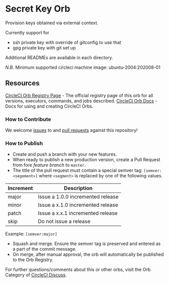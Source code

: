 # Secret Key Orb
<!---
[![CircleCI Build Status](https://circleci.com/gh/wob-adarga/secret-key-orb.svg?style=shield "CircleCI Build Status")](https://circleci.com/gh/wob-adarga/secret-key-orb) [![CircleCI Orb Version](https://img.shields.io/badge/endpoint.svg?url=https://badges.circleci.io/orb/<namespace>/<orb-name>)](https://circleci.com/orbs/registry/orb/<namespace>/<orb-name>) [![GitHub License](https://img.shields.io/badge/license-MIT-lightgrey.svg)](https://raw.githubusercontent.com/wob-adarga/secret-key-orb/master/LICENSE) [![CircleCI Community](https://img.shields.io/badge/community-CircleCI%20Discuss-343434.svg)](https://discuss.circleci.com/c/ecosystem/orbs)

--->

Provision keys obtained via external context.

Currently support for 
- ssh private key with override of gitconfig to use that
- gpg private key with git set up

Additional READMEs are available in each directory.

*N.B.* Minimum supported circleci machine image: ubuntu-2004:202008-01

## Resources

[CircleCI Orb Registry Page](https://circleci.com/orbs/registry/orb/wob-adarga/secret-key-orb) - The official registry page of this orb for all versions, executors, commands, and jobs described.
[CircleCI Orb Docs](https://circleci.com/docs/2.0/orb-intro/#section=configuration) - Docs for using and creating CircleCI Orbs.

### How to Contribute

We welcome [issues](https://github.com/wob-adarga/secret-key-orb/issues) to and [pull requests](https://github.com/wob-adarga/secret-key-orb/pulls) against this repository!

### How to Publish
* Create and push a branch with your new features.
* When ready to publish a new production version, create a Pull Request from fore _feature branch_ to `master`.
* The title of the pull request must contain a special semver tag: `[semver:<segement>]` where `<segment>` is replaced by one of the following values.

| Increment | Description|
| ----------| -----------|
| major     | Issue a 1.0.0 incremented release|
| minor     | Issue a x.1.0 incremented release|
| patch     | Issue a x.x.1 incremented release|
| skip      | Do not issue a release|

Example: `[semver:major]`

* Squash and merge. Ensure the semver tag is preserved and entered as a part of the commit message.
* On merge, after manual approval, the orb will automatically be published to the Orb Registry.


For further questions/comments about this or other orbs, visit the Orb Category of [CircleCI Discuss](https://discuss.circleci.com/c/orbs).

